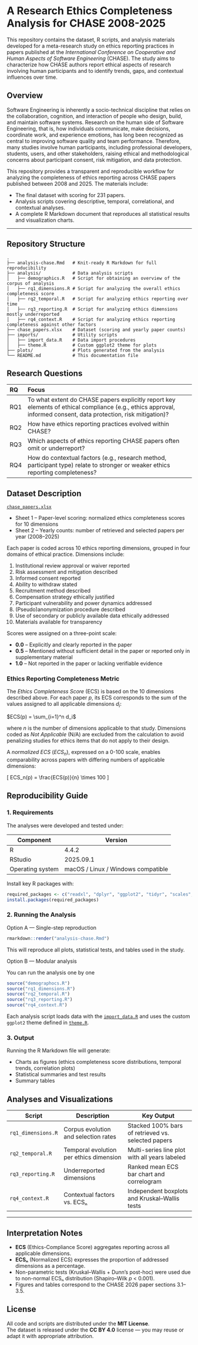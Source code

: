 # A Research Ethics Completeness Analysis for CHASE 2008-2025

This repository contains the dataset, R scripts, and analysis materials developed for a meta-research study on ethics reporting practices in papers published at the *International Conference on Cooperative and Human Aspects of Software Engineering* (CHASE). The study aims to characterize how CHASE authors report ethical aspects of research involving human participants and to identify trends, gaps, and contextual influences over time.

## Overview

Software Engineering is inherently a socio-technical discipline that relies on the collaboration, cognition, and interaction of people who design, build, and maintain software systems. Research on the human side of Software Engineering, that is, how individuals communicate, make decisions, coordinate work, and experience emotions, has long been recognized as central to improving software quality and team performance. Therefore, many studies involve human participants, including professional developers, students, users, and other stakeholders, raising ethical and methodological concerns about participant consent, risk mitigation, and data protection.

This repository provides a transparent and reproducible workflow for analyzing the completeness of ethics reporting across CHASE papers published between 2008 and 2025. The materials include:

- The final dataset with scoring for 231 papers.
- Analysis scripts covering descriptive, temporal, correlational, and contextual analyses.
- A complete R Markdown document that reproduces all statistical results and visualization charts.

---

## Repository Structure

```
.
├── analysis-chase.Rmd   # Knit-ready R Markdown for full reproducibility
├── analysis/            # Data analysis scripts
│   ├── demographics.R   # Script for obtaining an overview of the corpus of analysis
│   ├── rq1_dimensions.R # Script for analyzing the overall ethics completeness score
│   ├── rq2_temporal.R   # Script for analyzing ethics reporting over time
│   ├── rq3_reporting.R  # Script for analyzing ethics dimensions mostly underreported
│   ├── rq4_context.R    # Script for analyzing ethics reporting completeness against other factors
├── chase_papers.xlsx    # Dataset (scoring and yearly paper counts)
├── imports/             # Utility scripts
│   ├── import_data.R    # Data import procedures
│   ├── theme.R          # Custom ggplot2 theme for plots
├── plots/               # Plots generated from the analysis
└── README.md            # This documentation file
```

## Research Questions

| RQ  | Focus |
|:----|:------|
| RQ1 | To what extent do CHASE papers explicitly report key elements of ethical compliance (e.g., ethics approval, informed consent, data protection, risk mitigation)? |
| RQ2 | How have ethics reporting practices evolved within CHASE? |
| RQ3 | Which aspects of ethics reporting CHASE papers often omit or underreport? |
| RQ4 | How do contextual factors (e.g., research method, participant type) relate to stronger or weaker ethics reporting completeness? |

## Dataset Description

[`chase_papers.xlsx`](chase-papers.xslx)  
- Sheet 1 – Paper-level scoring: normalized ethics completeness scores for 10 dimensions  
- Sheet 2 – Yearly counts: number of retrieved and selected papers per year (2008–2025)

Each paper is coded across 10 ethics reporting dimensions, grouped in four domains of ethical practice. Dimensions include:

1. Institutional review approval or waiver reported  
2. Risk assessment and mitigation described  
3. Informed consent reported  
4. Ability to withdraw stated  
5. Recruitment method described  
6. Compensation strategy ethically justified  
7. Participant vulnerability and power dynamics addressed  
8. (Pseudo)anonymization procedure described  
9. Use of secondary or publicly available data ethically addressed  
10. Materials available for transparency  

Scores were assigned on a three-point scale:
- **0.0** – Explicitly and clearly reported in the paper
- **0.5** – Mentioned without sufficient detail in the paper or reported only in supplementary material
- **1.0** – Not reported in the paper or lacking verifiable evidence

### Ethics Reporting Completeness Metric

The *Ethics Completeness Score* (ECS) is based on the 10 dimensions described above. For each paper $p$, its ECS corresponds to the sum of the values assigned to all applicable dimensions $d_i$:

$ECS(p) = \sum_{i=1}^n d_i$

where $n$ is the number of dimensions applicable to that study. Dimensions coded as *Not Applicable* (N/A) are excluded from the calculation to avoid penalizing studies for ethics items that do not apply to their design.

A *normalized ECS* ($ECS_n$), expressed on a 0-100 scale, enables comparability across papers with differing numbers of applicable dimensions:

\[ ECS_n(p) = \frac{ECS(p)}{n} \times 100 \]


## Reproducibility Guide

### 1. Requirements

The analyses were developed and tested under:

| Component | Version |
|------------|----------|
| R          | 4.4.2  |
| RStudio    | 2025.09.1 |
| Operating system | macOS / Linux / Windows compatible |

Install key R packages with:
```r
required_packages <- c("readxl", "dplyr", "ggplot2", "tidyr", "scales", "stringr", "corrplot", "ragg", "rstatix")
install.packages(required_packages)
```
### 2. Running the Analysis

Option A — Single-step reproduction

```r
rmarkdown::render("analysis-chase.Rmd")
```

This will reproduce all plots, statistical tests, and tables used in the study.

Option B — Modular analysis

You can run the analysis one by one

```r
source("demographocs.R")
source("rq1_dimensions.R")
source("rq2_temporal.R")
source("rq3_reporting.R")
source("rq4_context.R")
```

Each analysis script loads data with the [`import_data.R`](imports/import_data.R) and uses the custom `ggplot2` theme defined in [`theme.R`](imports/theme.R).

### 3. Output

Running the R Markdown file will generate:

- Charts as figures (ethics completeness score distributions, temporal trends, correlation plots)
- Statistical summaries and test results
- Summary tables

## Analyses and Visualizations

| Script | Description | Key Output |
|---------|--------------|-------------|
| `rq1_dimensions.R` | Corpus evolution and selection rates | Stacked 100% bars of retrieved vs. selected papers |
| `rq2_temporal.R` | Temporal evolution per ethics dimension | Multi-series line plot with all years labeled |
| `rq3_reporting.R` | Underreported dimensions | Ranked mean ECS bar chart and correlogram |
| `rq4_context.R` | Contextual factors vs. ECSₙ | Independent boxplots and Kruskal–Wallis tests |

---

## Interpretation Notes

- **ECS** (Ethics-Compliance Score) aggregates reporting across all applicable dimensions.  
- **ECSₙ** (Normalized ECS) expresses the proportion of addressed dimensions as a percentage.  
- Non-parametric tests (Kruskal–Wallis + Dunn’s post-hoc) were used due to non-normal ECSₙ distribution (Shapiro–Wilk *p* < 0.001).  
- Figures and tables correspond to the CHASE 2026 paper sections 3.1–3.5.

## License

All code and scripts are distributed under the **MIT License**.  
The dataset is released under the **CC BY 4.0** license — you may reuse or adapt it with appropriate attribution.
